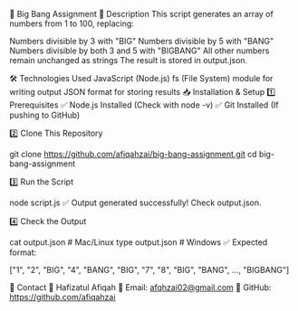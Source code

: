 🚀 Big Bang Assignment
📌 Description
This script generates an array of numbers from 1 to 100, replacing:

Numbers divisible by 3 with "BIG"
Numbers divisible by 5 with "BANG"
Numbers divisible by both 3 and 5 with "BIGBANG"
All other numbers remain unchanged as strings
The result is stored in output.json.

🛠️ Technologies Used
JavaScript (Node.js)
fs (File System) module for writing output
JSON format for storing results
📥 Installation & Setup
1️⃣ Prerequisites
✅ Node.js Installed (Check with node -v)
✅ Git Installed (If pushing to GitHub)

2️⃣ Clone This Repository

git clone https://github.com/afiqahzai/big-bang-assignment.git
cd big-bang-assignment

3️⃣ Run the Script

node script.js
✅ Output generated successfully! Check output.json.

4️⃣ Check the Output

cat output.json   # Mac/Linux
type output.json  # Windows
✅ Expected format:

["1", "2", "BIG", "4", "BANG", "BIG", "7", "8", "BIG", "BANG", ..., "BIGBANG"]


📧 Contact
👤 Hafizatul Afiqah
📩 Email: afqhzai02@gmail.com
🔗 GitHub: https://github.com/afiqahzai
